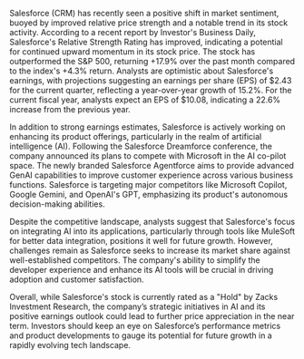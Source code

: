 Salesforce (CRM) has recently seen a positive shift in market sentiment, buoyed by improved relative price strength and a notable trend in its stock activity. According to a recent report by Investor's Business Daily, Salesforce's Relative Strength Rating has improved, indicating a potential for continued upward momentum in its stock price. The stock has outperformed the S&P 500, returning +17.9% over the past month compared to the index's +4.3% return. Analysts are optimistic about Salesforce's earnings, with projections suggesting an earnings per share (EPS) of $2.43 for the current quarter, reflecting a year-over-year growth of 15.2%. For the current fiscal year, analysts expect an EPS of $10.08, indicating a 22.6% increase from the previous year.

In addition to strong earnings estimates, Salesforce is actively working on enhancing its product offerings, particularly in the realm of artificial intelligence (AI). Following the Salesforce Dreamforce conference, the company announced its plans to compete with Microsoft in the AI co-pilot space. The newly branded Salesforce Agentforce aims to provide advanced GenAI capabilities to improve customer experience across various business functions. Salesforce is targeting major competitors like Microsoft Copilot, Google Gemini, and OpenAI's GPT, emphasizing its product's autonomous decision-making abilities.

Despite the competitive landscape, analysts suggest that Salesforce's focus on integrating AI into its applications, particularly through tools like MuleSoft for better data integration, positions it well for future growth. However, challenges remain as Salesforce seeks to increase its market share against well-established competitors. The company's ability to simplify the developer experience and enhance its AI tools will be crucial in driving adoption and customer satisfaction.

Overall, while Salesforce's stock is currently rated as a "Hold" by Zacks Investment Research, the company’s strategic initiatives in AI and its positive earnings outlook could lead to further price appreciation in the near term. Investors should keep an eye on Salesforce’s performance metrics and product developments to gauge its potential for future growth in a rapidly evolving tech landscape.
